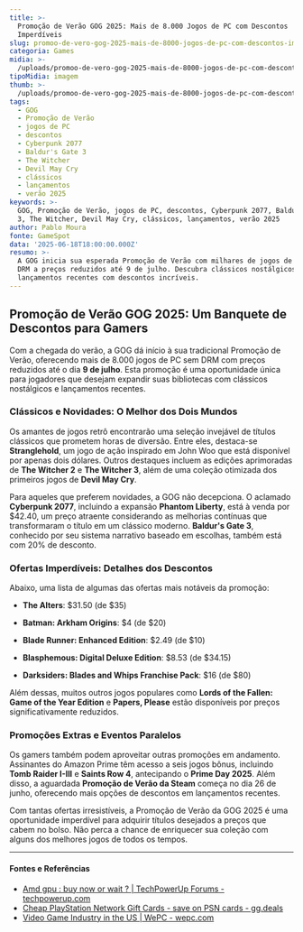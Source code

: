```yaml
---
title: >-
  Promoção de Verão GOG 2025: Mais de 8.000 Jogos de PC com Descontos
  Imperdíveis
slug: promoo-de-vero-gog-2025-mais-de-8000-jogos-de-pc-com-descontos-imperdveis
categoria: Games
midia: >-
  /uploads/promoo-de-vero-gog-2025-mais-de-8000-jogos-de-pc-com-descontos-imperdveis-thumb.jpg
tipoMidia: imagem
thumb: >-
  /uploads/promoo-de-vero-gog-2025-mais-de-8000-jogos-de-pc-com-descontos-imperdveis-thumb.jpg
tags:
  - GOG
  - Promoção de Verão
  - jogos de PC
  - descontos
  - Cyberpunk 2077
  - Baldur's Gate 3
  - The Witcher
  - Devil May Cry
  - clássicos
  - lançamentos
  - verão 2025
keywords: >-
  GOG, Promoção de Verão, jogos de PC, descontos, Cyberpunk 2077, Baldur's Gate
  3, The Witcher, Devil May Cry, clássicos, lançamentos, verão 2025
author: Pablo Moura
fonte: GameSpot
data: '2025-06-18T18:00:00.000Z'
resumo: >-
  A GOG inicia sua esperada Promoção de Verão com milhares de jogos de PC sem
  DRM a preços reduzidos até 9 de julho. Descubra clássicos nostálgicos e
  lançamentos recentes com descontos incríveis.
---
```


## Promoção de Verão GOG 2025: Um Banquete de Descontos para Gamers

Com a chegada do verão, a GOG dá início à sua tradicional Promoção de Verão, oferecendo mais de 8.000 jogos de PC sem DRM com preços reduzidos até o dia **9 de julho**. Esta promoção é uma oportunidade única para jogadores que desejam expandir suas bibliotecas com clássicos nostálgicos e lançamentos recentes.

### Clássicos e Novidades: O Melhor dos Dois Mundos

Os amantes de jogos retrô encontrarão uma seleção invejável de títulos clássicos que prometem horas de diversão. Entre eles, destaca-se **Stranglehold**, um jogo de ação inspirado em John Woo que está disponível por apenas dois dólares. Outros destaques incluem as edições aprimoradas de **The Witcher 2** e **The Witcher 3**, além de uma coleção otimizada dos primeiros jogos de **Devil May Cry**.

Para aqueles que preferem novidades, a GOG não decepciona. O aclamado **Cyberpunk 2077**, incluindo a expansão **Phantom Liberty**, está à venda por $42.40, um preço atraente considerando as melhorias contínuas que transformaram o título em um clássico moderno. **Baldur's Gate 3**, conhecido por seu sistema narrativo baseado em escolhas, também está com 20% de desconto.

### Ofertas Imperdíveis: Detalhes dos Descontos

Abaixo, uma lista de algumas das ofertas mais notáveis da promoção:

- **The Alters**: $31.50 (de $35)

- **Batman: Arkham Origins**: $4 (de $20)

- **Blade Runner: Enhanced Edition**: $2.49 (de $10)

- **Blasphemous: Digital Deluxe Edition**: $8.53 (de $34.15)

- **Darksiders: Blades and Whips Franchise Pack**: $16 (de $80)

Além dessas, muitos outros jogos populares como **Lords of the Fallen: Game of the Year Edition** e **Papers, Please** estão disponíveis por preços significativamente reduzidos.

### Promoções Extras e Eventos Paralelos

Os gamers também podem aproveitar outras promoções em andamento. Assinantes do Amazon Prime têm acesso a seis jogos bônus, incluindo **Tomb Raider I-III** e **Saints Row 4**, antecipando o **Prime Day 2025**. Além disso, a aguardada **Promoção de Verão da Steam** começa no dia 26 de junho, oferecendo mais opções de descontos em lançamentos recentes.

Com tantas ofertas irresistíveis, a Promoção de Verão da GOG 2025 é uma oportunidade imperdível para adquirir títulos desejados a preços que cabem no bolso. Não perca a chance de enriquecer sua coleção com alguns dos melhores jogos de todos os tempos.

---

#### Fontes e Referências

- [Amd gpu : buy now or wait ? | TechPowerUp Forums - techpowerup.com](https://www.techpowerup.com/forums/threads/amd-gpu-buy-now-or-wait.317785/)
- [Cheap PlayStation Network Gift Cards - save on PSN cards - gg.deals](https://gg.deals/prepaids/playstation-gift-cards/)
- [Video Game Industry in the US | WePC - wepc.com](https://www.wepc.com/statistics/video-game-industry-in-the-us/)
